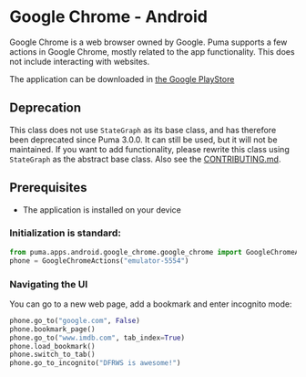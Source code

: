 # Google Chrome - Android

Google Chrome is a web browser owned by Google.
Puma supports a few actions in Google Chrome, mostly related to the app functionality.
This does not include interacting with websites.

The application can be downloaded in [the Google PlayStore](https://play.google.com/store/apps/details?id=com.android.chrome)

## Deprecation

This class does not use `StateGraph` as its base class, and has therefore been deprecated since Puma 3.0.0. It can still
be used, but it will not be maintained. If you want to add functionality, please rewrite this class using `StateGraph`
as the abstract base class. Also see the [CONTRIBUTING.md](../../../../CONTRIBUTING.md).

## Prerequisites
- The application is installed on your device

### Initialization is standard:

```python
from puma.apps.android.google_chrome.google_chrome import GoogleChromeActions
phone = GoogleChromeActions("emulator-5554")
```

### Navigating the UI

You can go to a new web page, add a bookmark and enter incognito mode:

```python
phone.go_to("google.com", False)
phone.bookmark_page()
phone.go_to("www.imdb.com", tab_index=True)
phone.load_bookmark()
phone.switch_to_tab()
phone.go_to_incognito("DFRWS is awesome!")
```
